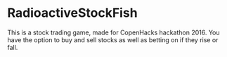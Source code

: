 # RadioactiveStockFish
This is a stock trading game, made for CopenHacks hackathon 2016.
You have the option to buy and sell stocks as well as betting on if they rise or fall.
